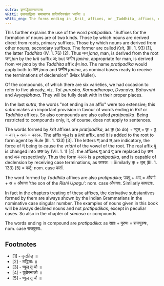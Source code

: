 ```yaml
---
sutra: कृत्तद्धितसमासाश्च
vRtti: कृतस्तद्धिताः समासाश्च प्रातिपदिकसंज्ञा भवन्ति ॥
vRtti_eng: The forms ending in _Krit_ affixes, or _Taddhita_ affixes, or compound are also called _Pratipadika_.
---
```

This further explains the use of the word _pratipadika_. "Suffixes for the formation of nouns are of two kinds. Those by which nouns are derived direct from roots, primary suffixes. Those by which nouns are derived from other nouns, secondary suffixes. The former are called _Krit_, (III. 1. 93) \[1\], the latter _Taddhita_ (IV. 1. 76) \[2\]. Thus जन _jana_, man, is derived from the root जन् _jan_ by the _krit_ suffix अ; but जनीन _janina_, appropriate for man, is derived from जन _jana_ by the _Taddhita_ affix ईन _ina_. The name _pratipadika_ would apply both to जन _jana_ and जनीन _janina_, as nominal bases ready to receive the terminations of declension" (Max Muller).

Of the compounds, of which there are six varieties, we had occasion to refer to five already, viz. _Tat_-_purusha_, _Karmadharaya_, _Dvandva_, _Bahuvrihi_ and _Avyayibhava_. They will be fully dealt with in their proper places.
 
In the last _sutra_, the words "not ending in an affix" were too extensive; this _sutra_ makes an important provision in favour of words ending in _Krit_ or _Taddhita_ affixes. So also compounds are also called _pratipadika_. Being restricted to compounds only, it, of course, does not apply to sentences.

The words formed by _krit_ affixes are _pratipadika_, as कृ (to do) + ण्वुल् = कृ + वु = कार् + अक = कारक. The affix ण्वुल् is a _krit_ affix, and it is added to the root to form agent by Rule (III. 1. 133) \[3\]. The letters ण् and ल् are indicatory, the force of ण् being to cause the _vridhi_ of the vowel of the root. The real affix वु is changed into अक by (VII. 1. 1) \[4\]. the affixes यु and वु are replaced by अन and अक respectively. Thus the form कारक is a _pratipadika_, and is capable of declension by receiving case terminations, as कारकः ॥ Similarly कृ + तृच् (III. 1. 133) \[5\] = कर्तृ; nom. case कर्ता.

The word formed by _Taddhita_ affixes are also _pratipadika_; उपगु + अण् = औपगो + अ = औपगव 'the son of the _Rishi_ _Upagu_': nom. case औपगवः. Similarly कापटवः.

In fact in the chapters treating of these affixes, the derivative substantives formed by them are always shown by the Indian Grammarians in the nominative case singular number. The examples of nouns given in this book will be always declined nouns and not _pratipadikas_, except in peculiar cases. So also in the chapter of _samasa_ or compounds.

The words ending in compound are _pratipadika_: as राज्ञः + पुरुषः = राजपुरुषः, nom. case राजपुरुषः.

## Footnotes
- [1] - कृदतिङ् ॥
- [2] - तद्धिताः ॥
- [3] - ण्वुल् तृ चौ ॥
- [4] - युवोरनाकौ ॥
- [5] - ण्वुल् तृ चौ ॥
